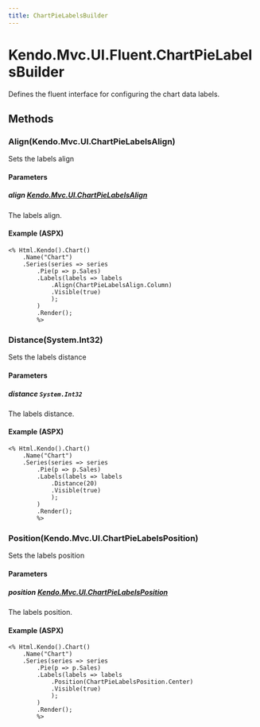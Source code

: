 ```yaml
---
title: ChartPieLabelsBuilder
---
```


# Kendo.Mvc.UI.Fluent.ChartPieLabelsBuilder
Defines the fluent interface for configuring the chart data labels.




## Methods


### Align(Kendo.Mvc.UI.ChartPieLabelsAlign)
Sets the labels align


#### Parameters

##### align [Kendo.Mvc.UI.ChartPieLabelsAlign](/api/wrappers/aspnet-mvc/Kendo.Mvc.UI/ChartPieLabelsAlign)
The labels align.




#### Example (ASPX)
    <% Html.Kendo().Chart()
        .Name("Chart")
        .Series(series => series
            .Pie(p => p.Sales)
            .Labels(labels => labels
                .Align(ChartPieLabelsAlign.Column)
                .Visible(true)
                );
            )
            .Render();
            %>


### Distance(System.Int32)
Sets the labels distance


#### Parameters

##### distance `System.Int32`
The labels distance.




#### Example (ASPX)
    <% Html.Kendo().Chart()
        .Name("Chart")
        .Series(series => series
            .Pie(p => p.Sales)
            .Labels(labels => labels
                .Distance(20)
                .Visible(true)
                );
            )
            .Render();
            %>


### Position(Kendo.Mvc.UI.ChartPieLabelsPosition)
Sets the labels position


#### Parameters

##### position [Kendo.Mvc.UI.ChartPieLabelsPosition](/api/wrappers/aspnet-mvc/Kendo.Mvc.UI/ChartPieLabelsPosition)
The labels position.




#### Example (ASPX)
    <% Html.Kendo().Chart()
        .Name("Chart")
        .Series(series => series
            .Pie(p => p.Sales)
            .Labels(labels => labels
                .Position(ChartPieLabelsPosition.Center)
                .Visible(true)
                );
            )
            .Render();
            %>



